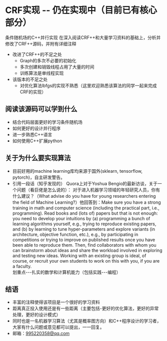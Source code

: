 # CRF实现  -- 仍在实现中（目前已有核心部分）
条件随机场的C++并行实现
在深入阅读CRF++和大量学习资料的基础上，分析并修改了CRF++源码，并附有详细注释
* 改进了CRF++的不足之处
  * Graph的多次不必要的初始化
  * 多次创建和销毁线程占用了大量的时间
  * 训练算法是单线程实现
* 该版本的不足之处
  * 对优化算法lbfgs的实现不熟悉（这里欢迎熟悉该算法的同学一起来完成CRF的实现）

## 阅读该源码可以学到什么
* 结合代码层面更好的学习条件随机场
* 如何更好的设计并行程序
* 进一步熟悉C++语言
* 如何使用C++扩展python

## 关于为什么要实现算法
* 目前好用的machine learning库均来源于国外(sklearn, tensorflow, pytorch)，自主研发警告。
* 引用一段话（知乎发现的）
Quora上对于Yoshua Bengio的最新访谈，关于一个问题（看巨佬是怎么说的）：
对于进入机器学习领域的年轻研究人员，你有什么建议？（What advise do you have for young researchers entering the field of Machine Learning?）他回答到：Make sure you have a strong training in math and computer science (including the practical part, i.e., programming). Read books and (lots of) papers but that is not enough: you need to develop your intuitions by (a) programming a bunch of learning algorithms yourself, e.g., trying to reproduce existing papers, and (b) by learning to tune hyper-parameters and explore variants (in architecture, objective function, etc.), e.g., by participating in competitions or trying to improve on published results once you have been able to reproduce them. Then, find collaborators with whom you can brainstorm about ideas and share the workload involved in exploring and testing new ideas.  Working with an existing group is ideal, of course, or recruit your own students to work on this with you, if you are a faculty.
<br>划重点---扎实的数学和计算机能力（包括实践---编程）

## 结语
* 丰富的注释使得该项目是一个很好的学习资料
* 距离真正投入使用还是有一些距离（主要包括-更好的优化算法，更好的异常处理，更好的设计模式）
* 同时也是一名机器学习算法（尤其是概率图方向）和C++程序设计的学习者，大家有什么问题或意见都可以提出，一一回复。
* 邮箱：995220358@qq.com
